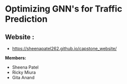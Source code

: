 # Optimizing GNN's for Traffic Prediction

## Website : 
- https://sheenapatel262.github.io/capstone_website/

**Members:**
- Sheena Patel 
- Ricky Miura 
- Gita Anand 

